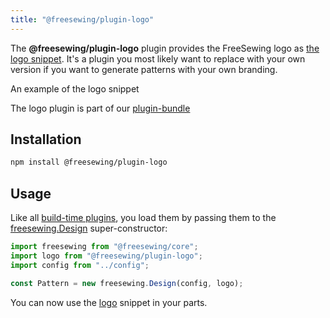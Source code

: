 ```yaml
---
title: "@freesewing/plugin-logo"
---
```


The **@freesewing/plugin-logo** plugin provides the FreeSewing logo
as [the logo snippet](/reference/api/snippets/logo).
It's a plugin you most likely want to replace with your own version
if you want to generate patterns with your own branding.

<Example part="plugin_logo">An example of the logo snippet</Example>

<Tip>

The logo plugin is part of our [plugin-bundle](/reference/plugins/bundle)

</Tip>

## Installation

```bash
npm install @freesewing/plugin-logo
```

## Usage

Like all [build-time plugins](/guides/plugins/types-of-plugins#build-time-plugins), you
load them by passing them to the [freesewing.Design](/reference/api/design) super-constructor:

```js
import freesewing from "@freesewing/core";
import logo from "@freesewing/plugin-logo";
import config from "../config";

const Pattern = new freesewing.Design(config, logo);
```

You can now use the [logo](/reference/api/snippets/logo) snippet in your parts.
